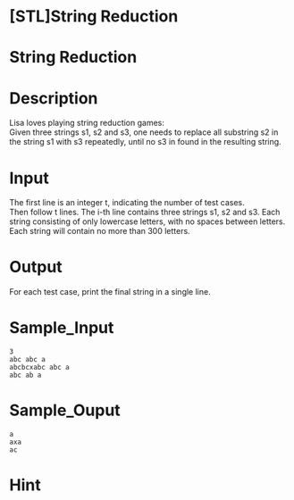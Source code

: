 # [STL]String Reduction

# String Reduction

# Description
<p>Lisa loves playing string reduction games: <br />
Given three strings s1, s2 and s3, one needs to replace all substring s2 in the string s1 with s3 repeatedly, until no s3 in found in the resulting string.</p>

# Input
<p>The first line is an integer t, indicating the number of test cases.<br />
Then follow t lines. The i-th line contains three strings s1, s2 and s3. Each string consisting of only lowercase letters, with no spaces between letters. Each string will contain no more than 300 letters.</p>

# Output
<p>For each test case, print the final string in a single line.</p>

# Sample_Input
```
3
abc abc a
abcbcxabc abc a
abc ab a

```

# Sample_Ouput
```
a
axa
ac

```

# Hint


